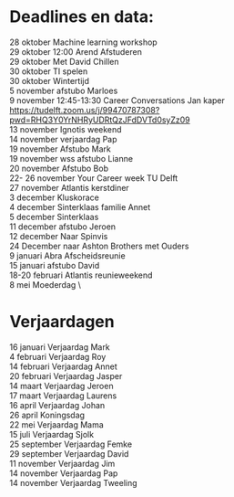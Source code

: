 # Deadlines en data:
28 oktober Machine learning workshop \
29 oktober 12:00 Arend Afstuderen \
29 oktober Met David Chillen \
30 oktober TI spelen \
30 oktober Wintertijd \
5 november afstubo Marloes \
9 november 12:45-13:30 Career Conversations Jan kaper https://tudelft.zoom.us/j/99470787308?pwd=RHQ3Y0YrNHRyUDRtQzJFdDVTd0syZz09 \
13 november Ignotis weekend \
14 november verjaardag Pap \
19 november Afstubo Mark \
19 november wss afstubo Lianne \
20 november Afstubo Bob \
22- 26 november Your Career week TU Delft \
27 november Atlantis kerstdiner \
3 december Kluskorace \
4 december Sinterklaas familie Annet \
5 december Sinterklaas \
11 december afstubo Jeroen \
12 december Naar Spinvis \
24 December naar Ashton Brothers met Ouders \
9  januari Abra Afscheidsreunie \
15 januari afstubo David \
18-20 februari Atlantis reunieweekend \
8 mei Moederdag \


# Verjaardagen
16 januari Verjaardag Mark \
4  februari Verjaardag Roy \
14 februari Verjaardag Annet \
20 februari Verjaardag Jasper \
14 maart Verjaardag Jeroen \
17 maart Verjaardag Laurens \
16 april Verjaardag Johan \
26 april Koningsdag \
22 mei Verjaardag Mama \
15 juli Verjaardag Sjolk \
25 september Verjaardag Femke \
29 september Verjaardag David \
11 november Verjaardag Jim \
14 november Verjaardag Pap \
14 november Verjaardag Tweeling

